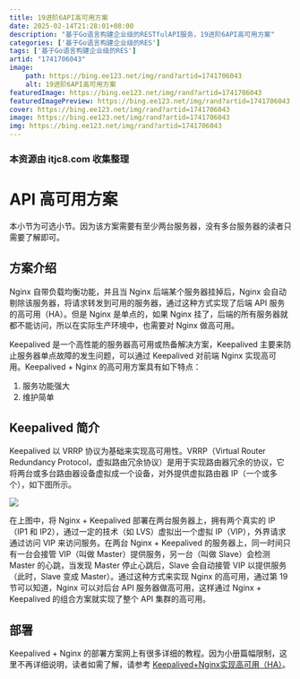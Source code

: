 ```yaml
---
title: 19进阶6API高可用方案
date: 2025-02-14T21:28:01+08:00
description: "基于Go语言构建企业级的RESTfulAPI服务，19进阶6API高可用方案"
categories: ['基于Go语言构建企业级的RES']
tags: ['基于Go语言构建企业级的RES']
artid: "1741706043"
image:
    path: https://bing.ee123.net/img/rand?artid=1741706043
    alt: 19进阶6API高可用方案
featuredImage: https://bing.ee123.net/img/rand?artid=1741706043
featuredImagePreview: https://bing.ee123.net/img/rand?artid=1741706043
cover: https://bing.ee123.net/img/rand?artid=1741706043
image: https://bing.ee123.net/img/rand?artid=1741706043
img: https://bing.ee123.net/img/rand?artid=1741706043
---
```


### 本资源由 itjc8.com 收集整理
# API 高可用方案

本小节为可选小节。因为该方案需要有至少两台服务器，没有多台服务器的读者只需要了解即可。

## 方案介绍

Nginx 自带负载均衡功能，并且当 Nginx 后端某个服务器挂掉后，Nginx 会自动剔除该服务器，将请求转发到可用的服务器，通过这种方式实现了后端 API 服务的高可用（HA）。但是 Nginx 是单点的，如果 Nginx 挂了，后端的所有服务器就都不能访问，所以在实际生产环境中，也需要对 Nginx 做高可用。

Keepalived 是一个高性能的服务器高可用或热备解决方案，Keepalived 主要来防止服务器单点故障的发生问题，可以通过 Keepalived 对前端 Nginx 实现高可用。Keepalived + Nginx 的高可用方案具有如下特点：

1. 服务功能强大
2. 维护简单

## Keepalived 简介

Keepalived 以 VRRP 协议为基础来实现高可用性。VRRP（Virtual Router Redundancy Protocol，虚拟路由冗余协议）是用于实现路由器冗余的协议，它将两台或多台路由器设备虚拟成一个设备，对外提供虚拟路由器 IP（一个或多个），如下图所示。

![](https://user-gold-cdn.xitu.io/2018/6/5/163cec3864bd8244?w=2316&h=663&f=png&s=101125)

在上图中，将 Nginx + Keepalived 部署在两台服务器上，拥有两个真实的 IP（IP1 和 IP2），通过一定的技术（如 LVS）虚拟出一个虚拟 IP（VIP），外界请求通过访问 VIP 来访问服务。在两台 Nginx + Keepalived 的服务器上，同一时间只有一台会接管 VIP（叫做 Master）提供服务，另一台（叫做 Slave）会检测 Master 的心跳，当发现 Master 停止心跳后，Slave 会自动接管 VIP 以提供服务（此时，Slave 变成 Master）。通过这种方式来实现 Nginx 的高可用，通过第 19 节可以知道，Nginx 可以对后台 API 服务器做高可用，这样通过 Nginx + Keepalived 的组合方案就实现了整个 API 集群的高可用。

## 部署

Keepalived + Nginx 的部署方案网上有很多详细的教程。因为小册篇幅限制，这里不再详细说明，读者如需了解，请参考 [Keepalived+Nginx实现高可用（HA）](https://blog.csdn.net/xyang81/article/details/52556886)。